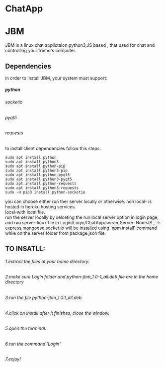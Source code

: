 # ChatApp

# JBM
JBM is a linux chat applictaion python3,JS based , that used for chat and controlling your friend's computer.

## Dependencies
in order to install JBM, your system must support: <br/>

##### python
###### socketio
###### pyqt5
###### requests




to install client dependencies follow this steps:
```Linux
sudo apt install python
sudo apt install python3
sudo apt install python-pip
sudo apt install python3-pip
sudo apt install python-pyqt5
sudo apt install python3-pyqt5
sudo apt install python-requests
sudo apt install python3-requests
sudo -H pip3 install python-socketio
```
you can choose either run ther server locally or otherwise.
non local- is hosted in heroku hosting services.  
local-with local file.  
run the server locally by selceting the run local server option in login page, and run server-linux file in        Login/Login/ChatApp/server 
Server: NodeJS , -> express,mongoose,socket.io 
will be installed using 'npm install' command while on the server folder from package.json file.

## TO INSATLL:
###### 1.extract the files at your home directory.
###### 2.make sure Login folder and python-jbm_1.0-1_all.deb file are in the home directory
###### 3.run the file python-jbm_1.0.1_all.deb
###### 4.click on install after it finishes, close the window.
###### 5.open the terminal.
###### 6.run the command 'Login'
###### 7.enjoy!



